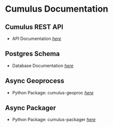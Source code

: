 # Cumulus Documentation

## Cumulus REST API

- API Documentation [_here_](/api-docs/index.html)

## Postgres Schema

- Database Documentation [_here_](db-docs/schemaspy/index.html)

## Async Geoprocess

- Python Package: cumulus-geoproc [_here_](async_geoprocess/html/index.html)

## Async Packager

- Python Package: cumulus-packager [_here_](async_packager/html/index.html)


